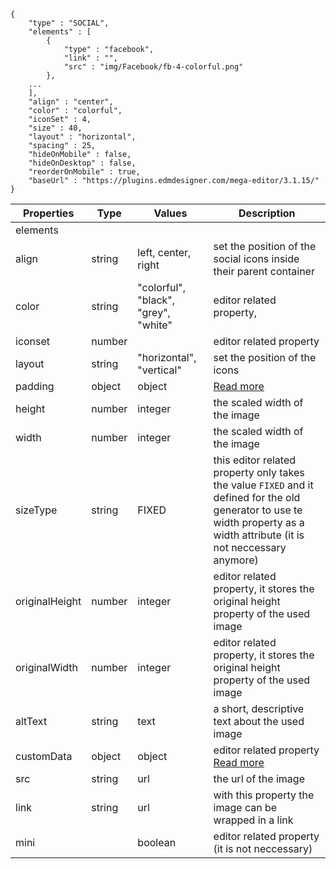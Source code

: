 

```
{
	"type" : "SOCIAL",
	"elements" : [ 
		{
			"type" : "facebook",
			"link" : "",
			"src" : "img/Facebook/fb-4-colorful.png"
		}, 
	...
	],
	"align" : "center",
	"color" : "colorful",
	"iconSet" : 4,
	"size" : 40,
	"layout" : "horizontal",
	"spacing" : 25,
	"hideOnMobile" : false,
	"hideOnDesktop" : false,
	"reorderOnMobile" : true,
	"baseUrl" : "https://plugins.edmdesigner.com/mega-editor/3.1.15/"
}
```

Properties | Type | Values | Description
--- | --- | --- | ---
elements| 
align | string | left, center, right | set the position of the social icons inside their parent container
color | string | "colorful", "black", "grey", "white" | editor related property, 
iconset | number |  | editor related property
layout | string | "horizontal", "vertical" | set the position of the icons 
padding | object | object | [Read more](/property-groups/padding/README.md)
height | number | integer | the scaled width of the image
width | number | integer | the scaled width of the image
sizeType | string | FIXED | this editor related property only takes the value `FIXED` and it defined for the old generator to use te width property as a width attribute (it is not neccessary anymore)
originalHeight | number | integer | editor related property, it stores the original height property of the used image
originalWidth | number | integer| editor related property, it stores the original height property of the used image
altText | string | text | a short, descriptive text about the used image
customData | object | object| editor related property [Read more](customData/README.md)
src | string | url | the url of the image
link | string | url | with this property the image can be wrapped in a link
mini | | boolean | editor related property (it is not neccessary)


